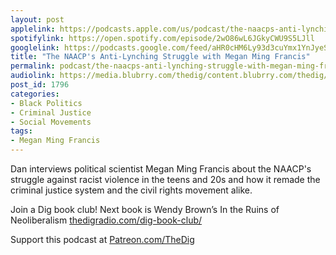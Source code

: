 ```yaml
---
layout: post
applelink: https://podcasts.apple.com/us/podcast/the-naacps-anti-lynching-struggle-with-megan-ming-francis/id1043245989?i=1000499810287
spotifylink: https://open.spotify.com/episode/2wO86wL6JGkyCWU9S5LJll
googlelink: https://podcasts.google.com/feed/aHR0cHM6Ly93d3cuYmx1YnJyeS5jb20vZmVlZHMvdGhlZGlnLnhtbA/episode/aHR0cHM6Ly93d3cudGhlZGlncmFkaW8uY29tLz9wPTE3OTY?sa=X&ved=0CAUQkfYCahcKEwi44f7r1b-AAxUAAAAAHQAAAAAQNg
title: "The NAACP's Anti-Lynching Struggle with Megan Ming Francis"
permalink: podcast/the-naacps-anti-lynching-struggle-with-megan-ming-francis/
audiolink: https://media.blubrry.com/thedig/content.blubrry.com/thedig/The_Dig-EP_281-MMF.mp3
post_id: 1796
categories: 
- Black Politics
- Criminal Justice
- Social Movements
tags: 
- Megan Ming Francis
---
```


Dan interviews political scientist Megan Ming Francis about the NAACP's struggle against racist violence in the teens and 20s and how it remade the criminal justice system and the civil rights movement alike.

Join a Dig book club! Next book is Wendy Brown’s In the Ruins of Neoliberalism 
[thedigradio.com/dig-book-club/](https://thedigradio.com/dig-book-club/)

Support this podcast at 
[Patreon.com/TheDig](https://Patreon.com/TheDig)